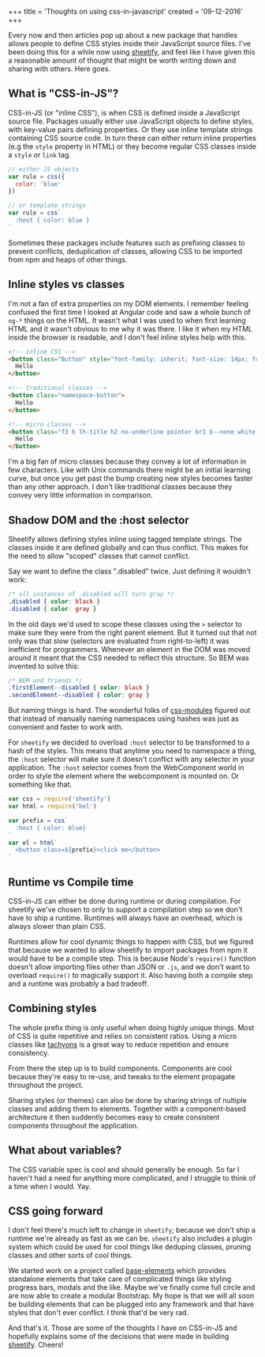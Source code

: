+++
title = 'Thoughts on using css-in-javascript'
created = '09-12-2016'
+++

Every now and then articles pop up about a new package that handles allows
people to define CSS styles inside their JavaScript source files. I've been
doing this for a while now using
[sheetify](https://github.com/stackcss/sheetify), and feel like I have given
this a reasonable amount of thought that might be worth writing down and
sharing with others. Here goes.

## What is "CSS-in-JS"?
CSS-in-JS (or "inline CSS"), is when CSS is defined inside a JavaScript source
file. Packages usually either use JavaScript objects to define styles, with
key-value pairs defining properties. Or they use inline template strings
containing CSS source code. In turn these can either return inline properties
(e.g the `style` property in HTML) or they become regular CSS classes inside a
`style` or `link` tag.

```js
// either JS objects
var rule = css({
  color: 'blue'
})

// or template strings
var rule = css`
  :host { color: blue }
`
```

Sometimes these packages include features such as prefixing classes to prevent
conflicts, deduplication of classes, allowing CSS to be imported from npm and
heaps of other things.

## Inline styles vs classes
I'm not a fan of extra properties on my DOM elements. I remember feeling
confused the first time I looked at Angular code and saw a whole bunch of
`ng-*` things on the HTML. It wasn't what I was used to when first learning
HTML and it wasn't obvious to me why it was there. I like it when my HTML
inside the browser is readable, and I don't feel inline styles help with this.

```html
<!-- inline CSS -->
<button class="Button" style="font-family: inherit; font-size: 14px; font-weight: 600; line-height: 16px; min-height: 32px; text-decoration: none; display: inline-block; margin: 0px; padding: 8px 16px; cursor: pointer; border: 0px; border-radius: 2px; color: rgb(255, 255, 255); background-color: rgb(0, 140, 239); box-sizing: border-box;">
  Hello
</button>

<!-- traditional classes -->
<button class="namespace-button">
  Hello
</button>

<!-- micro classes -->
<button class="f3 b lh-title h2 no-underline pointer br1 b--none white bg-blue">
  Hello
</button>
```

I'm a big fan of micro classes because they convey a lot of information in few
characters. Like with Unix commands there might be an initial learning curve,
but once you get past the bump creating new styles becomes faster than any
other approach. I don't like traditional classes because they convey very
little information in comparison.

## Shadow DOM and the :host selector
Sheetify allows defining styles inline using tagged template strings. The
classes inside it are defined globally and can thus conflict. This makes for
the need to allow "scoped" classes that cannot conflict.

Say we want to define the class ".disabled" twice. Just defining it wouldn't
work:
```css
/* all instances of .disabled will turn gray */
.disabled { color: black }
.disabled { color: gray }
```

In the old days we'd used to scope these classes using the `>` selector to make
sure they were from the right parent element. But it turned out that not only
was that slow (selectors are evaluated from right-to-left) it was inefficient
for programmers. Whenever an element in the DOM was moved around it meant that
the CSS needed to reflect this structure. So BEM was invented to solve this:

```css
/* BEM and friends */
.firstElement--disabled { color: black }
.secondElement--disabled { color: gray }
```

But naming things is hard. The wonderful folks of
[css-modules](https://github.com/css-modules/css-modules) figured out that
instead of manually naming namespaces using hashes was just as convenient and
faster to work with.

For `sheetify` we decided to overload `:host` selector to be transformed to a
hash of the styles. This means that anytime you need to namespace a thing, the
`:host` selector will make sure it doesn't conflict with any selector in your
application. The `:host` selector comes from the WebComponent world in order to
style the element where the webcomponent is mounted on. Or something like that.

```js
var css = require('sheetify')
var html = require('bel')

var prefix = css`
  :host { color: blue}
`
var el = html`
  <button class=${prefix}>click me</button>
`
```

## Runtime vs Compile time
CSS-in-JS can either be done during runtime or during compilation. For sheetify
we've chosen to only to support a compilation step so we don't have to ship a
runtime. Runtimes will always have an overhead, which is always slower than
plain CSS.

Runtimes allow for cool dynamic things to happen with CSS, but we figured that
because we wanted to allow sheetify to import packages from npm it would have
to be a compile step. This is because Node's `require()` function doesn't allow
importing files other than JSON or `.js`, and we don't want to overload
`require()` to magically support it. Also having both a compile step and a
runtime was probably a bad tradeoff.

## Combining styles
The whole prefix thing is only useful when doing highly unique things. Most of
CSS is quite repetitive and relies on consistent ratios. Using a micro classes
like [tachyons](http://tachyons.io/) is a great way to reduce repetition and
ensure consistency.

From there the step up is to build components. Components are cool because
they're easy to re-use, and tweaks to the element propagate throughout the
project.

Sharing styles (or themes) can also be done by sharing strings of nultiple
classes and adding them to elements. Together with a component-based
architecture it then suddently becomes easy to create consistent components
throughout the application.

## What about variables?
The CSS variable spec is cool and should generally be enough. So far I haven't
had a need for anything more complicated, and I struggle to think of a time
when I would. Yay.

## CSS going forward
I don't feel there's much left to change in `sheetify`; because we don't ship a
runtime we're already as fast as we can be. `sheetify` also includes a plugin
system which could be used for cool things like deduping classes, pruning
classes and other sorts of cool things.

We started work on a project called
[base-elements](https://github.com/yoshuawuyts/base-elements) which provides
standalone elements that take care of complicated things like styling progress
bars, modals and the like. Maybe we've finally come full circle and are now
able to create a modular Bootstrap. My hope is that we will all soon be
building elements that can be plugged into any framework and that have styles
that don't ever conflict. I think that'd be very rad.

And that's it. Those are some of the thoughts I have on CSS-in-JS and hopefully
explains some of the decisions that were made in building
[sheetify](https://github.com/stackcss/sheetify). Cheers!
